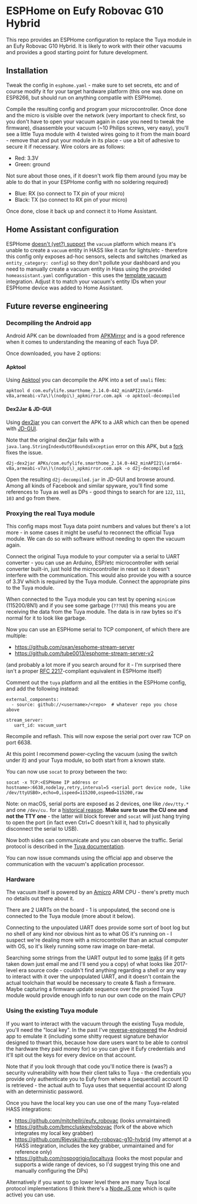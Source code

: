 # ESPHome on Eufy Robovac G10 Hybrid

This repo provides an ESPHome configuration to replace the Tuya module in an Eufy Robovac G10 Hybrid. It is likely to work with their other vacuums and provides a good starting point for future development.

## Installation

Tweak the config in `esphome.yaml` - make sure to set secrets, etc and of course modify it for your target hardware platform (this one was done on ESP8266, but should run on anything compatile with ESPHome).

Compile the resulting config and program your microcontroller. Once done and the micro is visible over the network (very important to check first, so you don't have to open your vacuum again in case you need to tweak the firmware), disassemble your vacuum (~10 Philips screws, very easy), you'll see a little Tuya module with 4 twisted wires going to it from the main board - remove that and put your module in its place - use a bit of adhesive to secure it if necessary. Wire colors are as follows:

* Red: 3.3V
* Green: ground

Not sure about those ones, if it doesn't work flip them around (you may be able to do that in your ESPHome config with no soldering required)

* Blue: RX (so connect to TX pin of your micro)
* Black: TX (so connect to RX pin of your micro)

Once done, close it back up and connect it to Home Assistant.

## Home Assistant configuration

ESPHome [doesn't (yet?) support](https://github.com/esphome/feature-requests/issues/2096) the `vacuum` platform which means it's unable to create a `vacuum` entity in HASS like it can for lights/etc - therefore this config only exposes ad-hoc sensors, selects and switches (marked as `entity_category: config`) so they don't pollute your dashboard and you need to manually create a vacuum entity in Hass using the provided `homeassistant.yaml` configuration - this uses the [template vacuum](https://www.home-assistant.io/integrations/vacuum.template/) integration. Adjust it to match your vacuum's entity IDs when your ESPHome device was added to Home Assistant.


## Future reverse engineering


### Decompiling the Android app

Android APK can be downloaded from [APKMirror](https://www.apkmirror.com/apk/anker/eufyhome/) and is a good reference when it comes to understanding the meaning of each Tuya DP.

Once downloaded, you have 2 options:

#### Apktool

Using [Apktool](https://ibotpeaches.github.io/Apktool/) you can decompile the APK into a set of `smali` files:

    apktool d com.eufylife.smarthome_2.14.0-442_minAPI21\(arm64-v8a,armeabi-v7a\)\(nodpi\)_apkmirror.com.apk -o apktool-decompiled

#### Dex2Jar & JD-GUI

Using [dex2jar](https://github.com/pxb1988/dex2jar) you can convert the APK to a JAR which can then be opened with [JD-GUI](https://github.com/java-decompiler/jd-gui).

Note that the original dex2jar fails with a `java.lang.StringIndexOutOfBoundsException` error on this APK, but a [fork](https://github.com/ThexXTURBOXx/dex2jar) fixes the issue.

    d2j-dex2jar APKs/com.eufylife.smarthome_2.14.0-442_minAPI21\(arm64-v8a,armeabi-v7a\)\(nodpi\)_apkmirror.com.apk -o d2j-decompiled

Open the resulting `d2j-decompiled.jar` in JD-GUI and browse around. Among all kinds of Facebook and similar spyware, you'll find some references to Tuya as well as DPs - good things to search for are `122`, `111`, `103` and go from there.


### Proxying the real Tuya module

This config maps most Tuya data point numbers and values but there's a lot more - in some cases it might be useful to reconnect the official Tuya module. We can do so with software without needing to open the vacuum again.

Connect the original Tuya module to your computer via a serial to UART converter - you can use an Arduino, ESP/etc microcontroller with serial converter built-in, just hold the microcontroller in reset so it doesn't interfere with the communication. This would also provide you with a source of 3.3V which is required by the Tuya module. Connect the appropriate pins to the Tuya module.

When connected to the Tuya module you can test by opening `minicom` (115200/8N1) and if you see some garbage (`???UU`) this means you are receiving the data from the Tuya module. The data is in raw bytes so it's normal for it to look like garbage.

Now you can use an ESPHome serial to TCP component, of which there are multiple:

* https://github.com/oxan/esphome-stream-server
* https://github.com/tube0013/esphome-stream-server-v2

(and probably a lot more if you search around for it - I'm surprised there isn't a proper [RFC 2217](https://www.rfc-editor.org/rfc/rfc2217)-compliant equivalent in ESPHome itself)

Comment out the `tuya` platform and all the entities in the ESPHome config, and add the following instead:


```
external_components:
  - source: github://<username>/<repo>  # whatever repo you chose above

stream_server:
   uart_id: vacuum_uart
```

Recompile and reflash. This will now expose the serial port over raw TCP on port 6638.

At this point I recommend power-cycling the vacuum (using the switch under it) and your Tuya module, so both start from a known state.

You can now use `socat` to proxy between the two:

    socat -x TCP:<ESPHome IP address or hostname>:6638,nodelay,retry,interval=5 <serial port device node, like /dev/ttyUSB0>,echo=0,ispeed=115200,ospeed=115200,raw

Note: on macOS, serial ports are exposed as 2 devices, one like `/dev/tty.*` and one `/dev/cu.` for a [historical reason](https://stackoverflow.com/questions/8632586/whats-the-difference-between-dev-tty-and-dev-cu-on-macos). **Make sure to use the CU one and not the TTY one** - the latter will block forever and `socat` will just hang trying to open the port (in fact even Ctrl+C doesn't kill it, had to physically disconnect the serial to USB).

Now both sides can communicate and you can observe the traffic. Serial protocol is described in the [Tuya documentation](https://developer.tuya.com/en/docs/iot/tuya-cloud-universal-serial-port-access-protocol?id=K9hhi0xxtn9cb).

You can now issue commands using the official app and observe the communication with the vacuum's application processor.


### Hardware

The vacuum itself is powered by an [Amicro](http://en.amicro.com.cn/?platform/open/) ARM CPU - there's pretty much no details out there about it.

There are 2 UARTs on the board - 1 is unpopulated, the second one is connected to the Tuya module (more about it below).

Connecting to the unpoulated UART does provide some sort of boot log but no shell of any kind nor obvious hint as to what OS it's running on - I suspect we're dealing more with a microcontroller than an actual computer with OS, so it's likely running some raw image on bare-metal.

Searching some strings from the UART output led to some [leaks](https://github.com/abc158/shsh01) (if it gets taken down just email me and I'll send you a copy) of what looks like 2017-level era source code - couldn't find anything regarding a shell or any way to interact with it over the unpopulated UART, and it doesn't contain the actual toolchain that would be necessary to create & flash a firmware. Maybe capturing a firmware update sequence over the proxied Tuya module would provide enough info to run our own code on the main CPU?


### Using the existing Tuya module

If you want to interact with the vacuum through the existing Tuya module, you'll need the "local key". In the past I've [reverse-engineered](https://github.com/Rjevski/eufy-clean-local-key-grabber) the Android app to emulate it (including some shitty request signature behavior designed to thwart this, because how dare users want to be able to control the hardware they paid money for) so you can give it Eufy credentials and it'll spit out the keys for every device on that account.

Note that if you look through that code you'll notice there is (was?) a security vulnerability with how their client talks to Tuya - the credentials you provide only authenticate you to Eufy from where a (sequential) account ID is retrieved - the actual auth to Tuya uses that sequential account ID along with an deterministic password.

Once you have the local key you can use one of the many Tuya-related HASS integrations:

* https://github.com/mitchellrj/eufy_robovac (looks unmaintained)
* https://github.com/bmccluskey/robovac (fork of the above which integrates my local key grabber)
* https://github.com/Rjevski/ha-eufy-robovac-g10-hybrid (my attempt at a HASS integration, includes the key grabber, unmaintained and for reference only)
* https://github.com/rospogrigio/localtuya (looks the most popular and supports a wide range of devices, so I'd suggest trying this one and manually configuring the DPs)

Alternatively if you want to go lower level there are many Tuya local protocol implementations (I think there's a [Node.JS one](https://github.com/codetheweb/tuyapi) which is quite active) you can use.